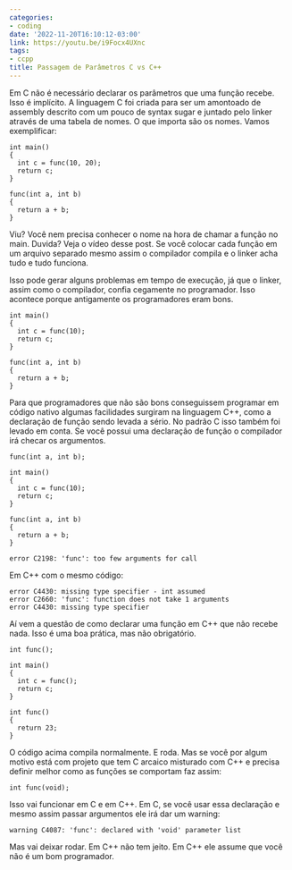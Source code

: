 ```yaml
---
categories:
- coding
date: '2022-11-20T16:10:12-03:00'
link: https://youtu.be/i9Focx4UXnc
tags:
- ccpp
title: Passagem de Parâmetros C vs C++
---
```


Em C não é necessário declarar os parâmetros que uma função recebe. Isso é implícito. A linguagem C foi criada para ser um amontoado de assembly descrito com um pouco de syntax sugar e juntado pelo linker através de uma tabela de nomes. O que importa são os nomes. Vamos exemplificar:

```
int main()
{
  int c = func(10, 20);
  return c;
}

func(int a, int b)
{
  return a + b;
}
```

Viu? Você nem precisa conhecer o nome na hora de chamar a função no main. Duvida? Veja o vídeo desse post. Se você colocar cada função em um arquivo separado mesmo assim o compilador compila e o linker acha tudo e tudo funciona.

Isso pode gerar alguns problemas em tempo de execução, já que o linker, assim como o compilador, confia cegamente no programador. Isso acontece porque antigamente os programadores eram bons.

```
int main()
{
  int c = func(10);
  return c;
}

func(int a, int b)
{
  return a + b;
}
```

Para que programadores que não são bons conseguissem programar em código nativo algumas facilidades surgiram na linguagem C++, como a declaração de função sendo levada a sério. No padrão C isso também foi levado em conta. Se você possui uma declaração de função o compilador irá checar os argumentos.

```
func(int a, int b);

int main()
{
  int c = func(10);
  return c;
}

func(int a, int b)
{
  return a + b;
}

error C2198: 'func': too few arguments for call
```

Em C++ com o mesmo código:

```
error C4430: missing type specifier - int assumed
error C2660: 'func': function does not take 1 arguments
error C4430: missing type specifier
```

Aí vem a questão de como declarar uma função em C++ que não recebe nada. Isso é uma boa prática, mas não obrigatório.

```
int func();

int main()
{
  int c = func();
  return c;
}

int func()
{
  return 23;
}
```

O código acima compila normalmente. E roda. Mas se você por algum motivo está com projeto que tem C arcaico misturado com C++ e precisa definir melhor como as funções se comportam faz assim:

```
int func(void);
```

Isso vai funcionar em C e em C++. Em C, se você usar essa declaração e mesmo assim passar argumentos ele irá dar um warning:

```
warning C4087: 'func': declared with 'void' parameter list
```

Mas vai deixar rodar. Em C++ não tem jeito. Em C++ ele assume que você não é um bom programador.